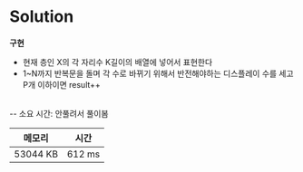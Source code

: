 # Solution

**구현**
- 현재 층인 X의 각 자리수 K길이의 배열에 넣어서 표현한다
- 1~N까지 반복문을 돌며 각 수로 바뀌기 위해서 반전해야하는 디스플레이 수를 세고 P개 이하이면 result++

</br>
-- 소요 시간: 안풀려서 풀이봄

|메모리|시간|
|---|---|
|53044 KB|612 ms|
